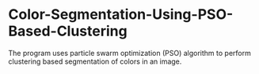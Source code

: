 # Color-Segmentation-Using-PSO-Based-Clustering
The program uses particle swarm optimization (PSO) algorithm to perform clustering based segmentation of colors in an image.
